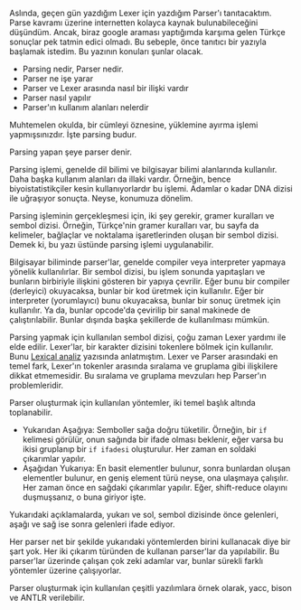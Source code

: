 <!-- 
.. description: Parsing ve Parser kavramlarının tanımları, yöntemler, araçları ve kullanım alanları basitçe anlatıldı.
.. date: 2013/10/16 03:15
.. title: Parsing Kavramı ve Yöntemleri
.. slug: parsing-parser-topdown-operator-precedence
-->

Aslında, geçen gün yazdığım Lexer için yazdığım Parser'ı tanıtacaktım. Parse kavramı üzerine internetten
kolayca kaynak bulunabileceğini düşündüm. Ancak, biraz google araması yaptığımda karşıma gelen Türkçe
sonuçlar pek tatmin edici olmadı. Bu sebeple, önce tanıtıcı bir yazıyla başlamak istedim. Bu yazının
konuları şunlar olacak. <!-- TEASER_END -->

 * Parsing nedir, Parser nedir.
 * Parser ne işe yarar
 * Parser ve Lexer arasında nasıl bir ilişki vardır
 * Parser nasıl yapılır
 * Parser'ın kullanım alanları nelerdir
 
Muhtemelen okulda, bir cümleyi öznesine, yüklemine ayırma işlemi yapmışsınızdır. İşte parsing budur.

Parsing yapan şeye parser denir.

Parsing işlemi, genelde dil bilimi ve bilgisayar bilimi alanlarında kullanılır. Daha başka kullanım
alanları da illaki vardır. Örneğin, bence biyoistatistikçiler kesin kullanıyorlardır bu işlemi. Adamlar
o kadar DNA dizisi ile uğraşıyor sonuçta. Neyse, konumuza dönelim.

Parsing işleminin gerçekleşmesi için, iki şey gerekir, gramer kuralları ve sembol dizisi. Örneğin, Türkçe'nin
gramer kuralları var, bu sayfa da kelimeler, bağlaçlar ve noktalama işaretlerinden oluşan bir sembol dizisi. Demek
ki, bu yazı üstünde parsing işlemi uygulanabilir.

Bilgisayar biliminde parser'lar, genelde compiler veya interpreter yapmaya yönelik kullanılırlar. Bir sembol
dizisi, bu işlem sonunda yapıtaşları ve bunların birbiriyle ilişkini gösteren bir yapıya çevrilir. Eğer
bunu bir compiler (derleyici) okuyacaksa, bunlar bir kod üretmek için kullanılır. Eğer bir interpreter (yorumlayıcı)
bunu okuyacaksa, bunlar bir sonuç üretmek için kullanılır. Ya da, bunlar opcode'da çevirilip bir sanal
makinede de çalıştırılabilir. Bunlar dışında başka şekillerde de kullanılması mümkün.

Parsing yapmak için kullanılan sembol dizisi, çoğu zaman Lexer yardımı ile elde edilir. Lexer'lar, bir karakter
dizisini tokenlere bölmek için kullanılır. Bunu [Lexical analiz](/python/lexical-analiz.html) yazısında anlatmıştım.
Lexer ve Parser arasındaki en temel fark, Lexer'ın tokenler arasında sıralama ve gruplama gibi ilişkilere dikkat etmemesidir.
Bu sıralama ve gruplama mevzuları hep Parser'ın problemleridir.

Parser oluşturmak için kullanılan yöntemler, iki temel başlık altında toplanabilir.

 * Yukarıdan Aşağıya: Semboller sağa doğru tüketilir. Örneğin, bir `if` kelimesi görülür, onun sağında bir ifade olması
 beklenir, eğer varsa bu ikisi gruplanıp bir `if ifadesi` oluşturulur. Her zaman en soldaki çıkarımlar yapılır.
 * Aşağıdan Yukarıya: En basit elementler bulunur, sonra bunlardan oluşan elementler bulunur, en geniş element türü
 neyse, ona ulaşmaya çalışılır. Her zaman önce en sağdaki çıkarımlar yapılır. Eğer, shift-reduce olayını duşmuşsanız, o buna giriyor işte.
 
Yukarıdaki açıklamalarda, yukarı ve sol, sembol dizisinde önce gelenleri, aşağı ve sağ ise sonra gelenleri ifade ediyor.

Her parser net bir şekilde yukarıdaki yöntemlerden birini kullanacak diye bir şart yok. Her iki çıkarım türünden de kullanan
parser'lar da yapılabilir. Bu parser'lar üzerinde çalışan çok zeki adamlar var, bunlar sürekli farklı yöntemler üzerine
çalışıyorlar.

Parser oluşturmak için kullanılan çeşitli yazılımlara örnek olarak, yacc, bison ve ANTLR verilebilir.

